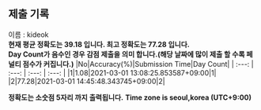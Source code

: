 


  
## 제출 기록  
이름 : kideok  
**현재 평균 정확도는 39.18 입니다. 최고 정확도는 77.28 입니다.**  
**Day Count가 음수인 경우 감점 제출을 의미 합니다.(해당 날짜에 많이 제출 할 수록 페널티 점수가 커집니다.)**
|No|Accuracy(%)|Submission Time|Day Count|
| :---: | :---: | :---: | :---: |
|1|1.08|2021-03-01 13:08:25.853587+09:00|1|
|2|77.28|2021-03-01 14:45:48.343745+09:00|2|


**정확도는 소숫점 5자리 까지 출력됩니다.**
**Time zone is seoul,korea (UTC+9:00)**
